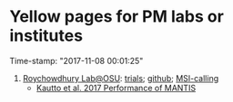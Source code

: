# Yellow pages for PM labs or institutes 
Time-stamp: "2017-11-08 00:01:25"

1. [Roychowdhury Lab@OSU](https://precisioncancermedicine.osu.edu/): [trials](https://precisioncancermedicine.osu.edu/trials); [github](https://github.com/OSU-SRLab); [MSI-calling](https://github.com/OSU-SRLab/MANTIS)
   * [Kautto et al. 2017 Performance of MANTIS](https://www.ncbi.nlm.nih.gov/pmc/articles/PMC5352334/)
